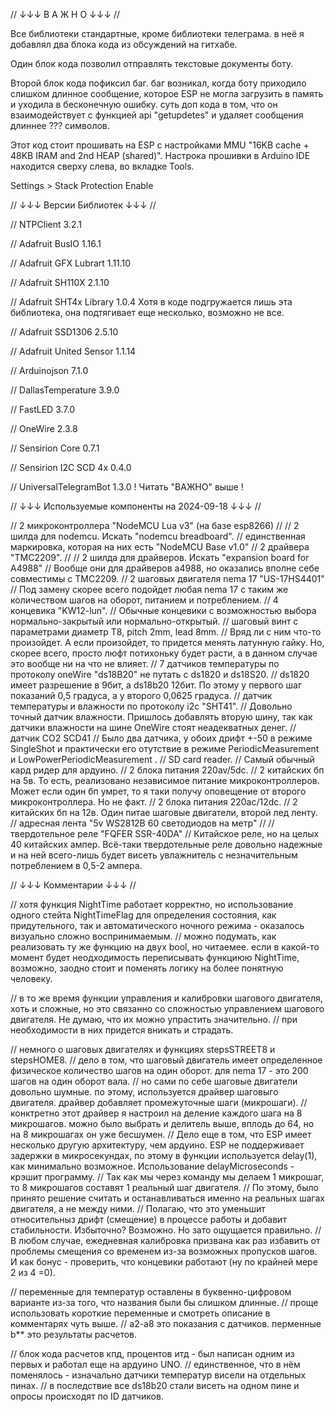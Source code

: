 // ↓↓↓ В А Ж Н О ↓↓↓ //

Все библиотеки стандартные, кроме библиотеки телеграма. в неё я добавлял два блока кода из обсуждений на гитхабе.

Один блок кода позволил отправлять текстовые документы боту.

Второй блок кода пофиксил баг. баг возникал, когда боту приходило слишком длинное сообщение, которое ESP не могла загрузить в память и уходила в бесконечную ошибку. суть доп кода в том, что он взаимодействует с функцией api "getupdetes" и удаляет сообщения длиннее ??? символов.

Этот код стоит прошивать на ESP с настройками MMU "16KB cache + 48KB IRAM and 2nd HEAP (shared)". Настрока прошивки в Arduino IDE находится сверху слева, во вкладке Tools.

Settings > Stack Protection Enable 


// ↓↓↓ Версии Библиотек ↓↓↓ //

// NTPClient                3.2.1

// Adafruit BusIO           1.16.1

// Adafruit GFX Lubrart     1.11.10

// Adafruit SH110X          2.1.10

// Adafruit SHT4x Library   1.0.4    Хотя в коде подгружается лишь эта библиотека, она подтягивает еще несколько, возможно не все.

// Adafruit SSD1306         2.5.10

// Adafruit United Sensor   1.1.14

// Arduinojson              7.1.0

// DallasTemperature        3.9.0

// FastLED                  3.7.0

// OneWire                  2.3.8

// Sensirion Core           0.7.1

// Sensirion I2C SCD 4x     0.4.0

// UniversalTelegramBot     1.3.0    ! Читать "ВАЖНО" выше !


// ↓↓↓ Используемые компоненты на 2024-09-18 ↓↓↓ //

// 2 микроконтроллера "NodeMCU Lua v3" (на базе esp8266)                                    // 
// 2 шилда для nodemcu. Искать "nodemcu breadboard".                                        // единственная маркировка, которая на них есть "NodeMCU Base v1.0"
// 2 драйвера "TMC2209".                                                                    // 
// 2 шилда для драйверов. Искать "expansion board for A4988"                                // Вообще они для драйверов a4988, но оказались вполне себе совместимы с TMC2209.
// 2 шаговых двигателя nema 17 "US-17HS4401"                                                // Под замену скорее всего подойдет любая nema 17 с таким же количеством шагов на оборот, питанием и потреблением.
// 4 концевика "KW12-lun".                                                                  // Обычные концевики с возможностью выбора нормально-закрытый или нормально-открытый.
// шаговый винт с параметрами диаметр T8, pitch 2mm, lead 8mm.                              // Вряд ли с ним что-то произойдет. А если произойдет, то придется менять латунную гайку. Но, скорее всего, просто люфт потихоньку будет расти, а в данном случае это вообще ни на что не влияет.
// 7 датчиков температуры по протоколу oneWire "ds18B20" не путать с ds1820 и ds18S20.      // ds1820 имеет разрешение в 9бит, а ds18b20 12бит. По этому у первого шаг показаний 0,5 градуса, а у второго 0,0625 градуса.
// датчик температуры и влажности по протоколу i2c "SHT41".                                 // Довольно точный датчик влажности. Пришлось добавлять вторую шину, так как датчики влажности на шине OneWire стоят неадекватных денег.
// датчик СО2 SCD41                                                                         // Было два датчика, у обоих дрифт +-50 в режиме SingleShot и практически его отутствие в режиме PeriodicMeasurement и LowPowerPeriodicMeasurement .
// SD card reader.                                                                          // Самый обычный кард ридер для ардуино.
// 2 блока питания 220av/5dc.                                                               // 2 китайских бп на 5в. То есть, реализовано независимое питание микроконтроллеров. Может если один бп умрет, то я таки получу оповещение от второго микроконтроллера. Но не факт.
// 2 блока питания 220ac/12dc.                                                              // 2 китайских бп на 12в. Один питае шаговые двигатели, второй лед ленту.
// адресная лента "5v WS2812B 60 светодиодов на метр"                                       // 
// твердотельное реле "FQFER SSR-40DA"                                                      // Китайское реле, но на целых 40 китайских ампер. Всё-таки твердотельные реле довольно надежные и на ней всего-лишь будет висеть увлажнитель с незначительным потреблением в 0,5-2 ампера.


// ↓↓↓ Комментарии ↓↓↓ //

// хотя функция NightTime работает корректно, но использование одного стейта NightTimeFlag для определения состояния, как придутельного, так и автоматического ночного режима - оказалось визуально сложно воспринимаемым.
// можно подумать, как реализовать ту же функцию на двух bool, но читаемее. если в какой-то момент будет неодходимость переписывать функциюю NightTime, возможно, заодно стоит и поменять логику на более понятную человеку.

// в то же время функции управления и калибровки шагового двигателя, хоть и сложные, но это связанно со сложностью управлением шагового двигателя. Не думаю, что их можно упрастить значительно.
// при необходимости в них придется вникать и страдать.

// немного о шаговых двигателях и функциях stepsSTREET8 и stepsHOME8.
// дело в том, что шаговый двигатель имеет определенное физическое количество шагов на один оборот. для nema 17 - это 200 шагов на один оборот вала.
// но сами по себе шаговые двигатели довольно шумные. по этому, используется драйвер шаговыго двигателя. драйвер добавляет промежуточные шаги (микрошаги).
// конктретно этот драйвер я настроил на деление каждого шага на 8 микрошагов. можно было выбрать и делитель выше, вплодь до 64, но на 8 микрошагах он уже бесшумен.
// Дело еще в том, что ESP имеет несколько другую архитектуру, чем ардуино. ESP не поддерживает задержки в микросекундах, по этому в функции используется delay(1), как минимально возможное. Использование delayMicroseconds - крэшит программу.
// Так как мы через команду мы делаем 1 микрошаг, то 8 микрошагов составят 1 реальный шаг двигателя.
// По этому, было принято решение считать и останавливаться именно на реальных шагах двигателя, а не между ними.
// Полагаю, что это уменьшит относительныз дрифт (смещение) в процессе работы и добавит стабильности. Избыточно? Возможно. Но зато ощущается правильно.
// В любом случае, ежедневная калибровка призвана как раз избавить от проблемы смещения со временем из-за возможных пропусков шагов. И как бонус - проверить, что концевики работают (ну по крайней мере 2 из 4 =0).

// переменные для температур оставлены в буквенно-цифровом варианте из-за того, что названия были бы слишком длинные.
// проще использовать короткие переменные и смотреть описание в комментарях чуть выше.
// a2-a8 это показания с датчиков. перменные b** это результаты расчетов.

// блок кода расчетов кпд, процентов итд - был написан одним из первых и работал еще на ардуино UNO.
// единственное, что в нём поменялось - изначально датчики температур висели на отдельных пинах.
// в последствие все ds18b20 стали висеть на одном пине и опросы происходят по ID датчиков.



